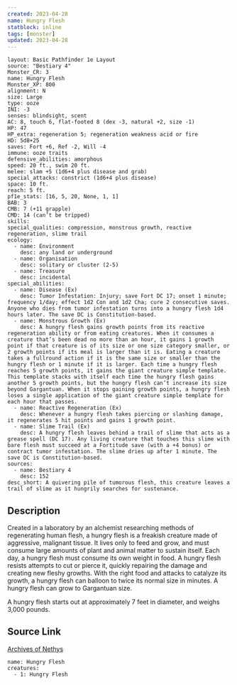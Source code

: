 ```yaml
---
created: 2023-04-28
name: Hungry Flesh
statblock: inline
tags: [monster]
updated: 2023-04-28
---
```

```statblock
layout: Basic Pathfinder 1e Layout
source: "Bestiary 4"
Monster_CR: 3
name: Hungry Flesh
Monster_XP: 800
alignment: N
size: Large
type: ooze
INI: -3
senses: blindsight, scent
AC: 8, touch 6, flat-footed 8 (dex -3, natural +2, size -1)
HP: 47
HP_extra: regeneration 5; regeneration weakness acid or fire
HD: 5d8+25
saves: Fort +6, Ref -2, Will -4
immune: ooze traits
defensive_abilities: amorphous
speed: 20 ft., swim 20 ft.
melee: slam +5 (1d6+4 plus disease and grab)
special_attacks: constrict (1d6+4 plus disease)
space: 10 ft.
reach: 5 ft.
pf1e_stats: [16, 5, 20, None, 1, 1]
BAB: 3
CMB: 7 (+11 grapple)
CMD: 14 (can’t be tripped)
skills: 
special_qualities: compression, monstrous growth, reactive regeneration, slime trail
ecology:
  - name: Environment
    desc: any land or underground
  - name: Organisation
    desc: solitary or cluster (2-5)
  - name: Treasure
    desc: incidental
special_abilities:
  - name: Disease (Ex)
    desc: Tumor Infestation: Injury; save Fort DC 17; onset 1 minute; frequency 1/day; effect 1d2 Con and 1d2 Cha; cure 2 consecutive saves. Anyone who dies from tumor infestation turns into a hungry flesh 1d4 hours later. The save DC is Constitution-based.
  - name: Monstrous Growth (Ex)
    desc: A hungry flesh gains growth points from its reactive regeneration ability or from eating creatures. When it consumes a creature that’s been dead no more than an hour, it gains 1 growth point if that creature is of its size or one size category smaller, or 2 growth points if its meal is larger than it is. Eating a creature takes a fullround action if it is the same size or smaller than the hungry flesh or 1 minute if it is larger. Each time a hungry flesh reaches 5 growth points, it gains the giant creature simple template. This template stacks with itself each time the hungry flesh gains another 5 growth points, but the hungry flesh can’t increase its size beyond Gargantuan. When it stops gaining growth points, a hungry flesh loses a single application of the giant creature simple template for each hour that passes.
  - name: Reactive Regeneration (Ex)
    desc: Whenever a hungry flesh takes piercing or slashing damage, it regenerates 5 hit points and gains 1 growth point.
  - name: Slime Trail (Ex)
    desc: A hungry flesh leaves behind a trail of slime that acts as a grease spell (DC 17). Any living creature that touches this slime with bare flesh must succeed at a Fortitude save (with a +4 bonus) or contract tumor infestation. The slime dries up after 1 minute. The save DC is Constitution-based.
sources:
  - name: Bestiary 4
    desc: 152
desc_short: A quivering pile of tumorous flesh, this creature leaves a trail of slime as it hungrily searches for sustenance.
```
## Description
Created in a laboratory by an alchemist researching methods of regenerating human flesh, a hungry flesh is a freakish creature made of aggressive, malignant tissue. It lives only to feed and grow, and must consume large amounts of plant and animal matter to sustain itself. Each day, a hungry flesh must consume its own weight in food. A hungry flesh resists attempts to cut or pierce it, quickly repairing the damage and creating new fleshy growths. With the right food and attacks to catalyze its growth, a hungry flesh can balloon to twice its normal size in minutes. A hungry flesh can grow to Gargantuan size.

A hungry flesh starts out at approximately 7 feet in diameter, and weighs 3,000 pounds.
## Source Link
[Archives of Nethys](https://aonprd.com/MonsterDisplay.aspx?ItemName=Hungry%20Flesh)
```encounter-table
name: Hungry Flesh
creatures:
  - 1: Hungry Flesh
```
